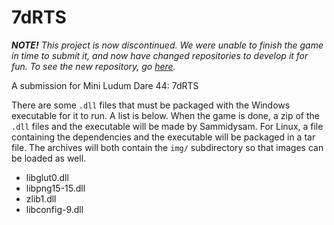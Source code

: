 7dRTS
=====

_**NOTE!** This project is now discontinued.  We were unable to finish the game in time to submit it, and now have changed repositories to develop it for fun.  To see the new repository, go [here](https://github.com/four04/for-the-glory-of-the-empire)._

A submission for Mini Ludum Dare 44: 7dRTS

There are some `.dll` files that must be packaged with the Windows executable for it to run.  A list is below.  When the game is done, a zip of the `.dll` files and the executable will be made by Sammidysam.  For Linux, a file containing the dependencies and the executable will be packaged in a tar file.  The archives will both contain the `img/` subdirectory so that images can be loaded as well.
- libglut0.dll
- libpng15-15.dll
- zlib1.dll
- libconfig-9.dll
